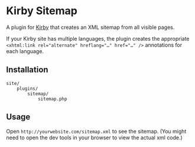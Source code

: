 # Kirby Sitemap

A plugin for [Kirby](https://github.com/getkirby/starterkit) that creates an XML sitemap from all visible pages. 

If your Kirby site has multiple languages, the plugin creates the appropriate `<xhtml:link rel="alternate" hreflang="…" href="…" />` annotations for each language.

## Installation
```
site/
	plugins/
		sitemap/
			sitemap.php
```

## Usage
Open `http://yourwebsite.com/sitemap.xml` to see the sitemap. (You might need to open the dev tools in your browser to view the actual xml code.)



